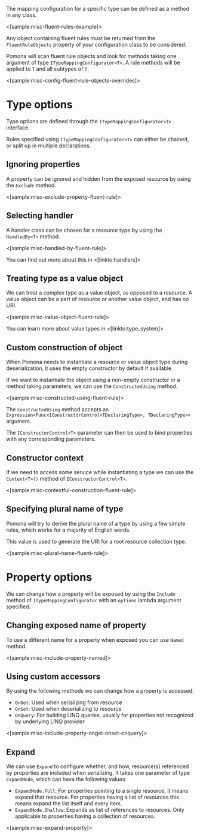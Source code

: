 <!--Title:Fluent rules-->
<!--Url:rules-->

The mapping configuration for a specific type can be defined as a method in
any class.

<[sample:misc-fluent-rules-example]>

Any object containing fluent rules must be returned from the `FluentRuleObjects`
property of your configuration class to be considered:

Pomona will scan fluent rule objects and look for methods taking one argument
of type `ITypeMappingConfigurator<T>`. A rule methods will be applied to `T`
and all subtypes of `T`.

<[sample:misc-config-fluent-rule-objects-overrides]>

# Type options

Type options are defined through the `ITypeMappingConfigurator<T>` interface.

Rules specified using `ITypeMappingConfigurator<T>` can either be chained, or split
up in multiple declarations.

## Ignoring properties

A property can be ignored and hidden from the exposed resource by using the `Exclude` method.

<[sample:misc-exclude-property-fluent-rule]>

## Selecting handler

A handler class can be chosen for a resource type by using the `HandledBy<T>` method.

<[sample:misc-handled-by-fluent-rule]>

You can find out more about this in <[linkto:handlers]>

## Treating type as a value object

We can treat a complex type as a value object, as opposed to a resource.
A value object can be a part of resource or another value object, and has no URI.

<[sample:misc-value-object-fluent-rule]>

You can learn more about value types in <[linkto:type_system]>

## Custom construction of object

When Pomona needs to instantiate a resource or value object type during deserialization,
it uses the empty constructor by default if available.

If we want to instantiate the object using a non-empty constructor or a method taking parameters,
we can use the `ConstructedUsing` method.

<[sample:misc-constructed-using-fluent-rule]>

The `ConstructedUsing` method accepts an `Expression<Func<IConstructorControl<TDeclaringType>, TDeclaringType>>`
argument.

The `IConstructorControl<T>` parameter can then be used to bind properties with
any corresponding parameters.

## Constructor context

If we need to access some service while instantiating a type we can use the `Context<T>()`
method of `IConstructorControl<T>`.

<[sample:misc-contextful-construction-fluent-rule]>

## Specifying plural name of type

Pomona will try to derive the plural name of a type by using a few simple rules,
which works for a majority of English words.

This value is used to generate the URI for a root resource collection type.

<[sample:misc-plural-name-fluent-rule]>

# Property options

We can change how a property will be exposed by using the `Include` method of
`ITypeMappingConfigurator` with an `options` lambda argument specified.

## Changing exposed name of property

To use a different name for a property when exposed you can use `Named` method.

<[sample:misc-include-property-named]>

## Using custom accessors

By using the following methods we can change how a property is accessed.

* `OnGet`: Used when serializing from resource
* `OnSet`: Used when deserializing to resource
* `OnQuery`: For building LINQ queries, usually for properties not recognized by underlying LINQ provider

<[sample:misc-include-property-onget-onset-onquery]>

## Expand

We can use `Expand` to configure whether, and how, resource(s) referenced by properties are
included when serializing. It takes one parameter of type `ExpandMode`, which can have the
following values:

* `ExpandMode.Full`: For properties pointing to a single resource, it means expand that resource.
  For properties having a list of resources this means expand the list itself and every item.
* `ExpandMode.Shallow`: Expands as list of references to resources. Only applicable to properties having a collection of resources.

<[sample:misc-expand-property]>
